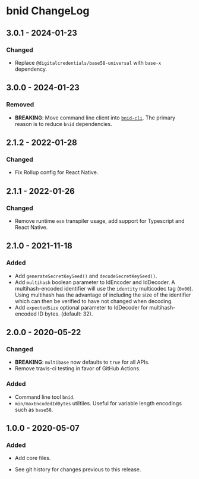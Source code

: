 # bnid ChangeLog

## 3.0.1 - 2024-01-23

### Changed
- Replace `@digitalcredentials/base58-universal` with `base-x` dependency.

## 3.0.0 - 2024-01-23

### Removed
- **BREAKING**: Move command line client into
  [`bnid-cli`](https://github.com/digitalbazaar/bnid-cli). The primary reason
  is to reduce `bnid` dependencies.

## 2.1.2 - 2022-01-28

### Changed
- Fix Rollup config for React Native.

## 2.1.1 - 2022-01-26

### Changed
- Remove runtime `esm` transpiler usage, add support for Typescript
  and React Native.

## 2.1.0 - 2021-11-18

### Added
- Add `generateSecretKeySeed()` and `decodeSecretKeySeed()`.
- Add `multihash` boolean parameter to IdEncoder and IdDecoder. A
  multihash-encoded identifier will use the `identity` multicodec tag (`0x00`).
  Using multihash has the advantage of including the size of the identifier
  which can then be verified to have not changed when decoding.
- Add `expectedSize` optional parameter to IdDecoder for multihash-encoded ID
  bytes. (default: 32).

## 2.0.0 - 2020-05-22

### Changed
- **BREAKING**: `multibase` now defaults to `true` for all APIs.
- Remove travis-ci testing in favor of GitHub Actions.

### Added
- Command line tool `bnid`.
- `min/maxEncodedIdBytes` utiltiies. Useful for variable length encodings such
  as `base58`.

## 1.0.0 - 2020-05-07

### Added
- Add core files.

- See git history for changes previous to this release.
